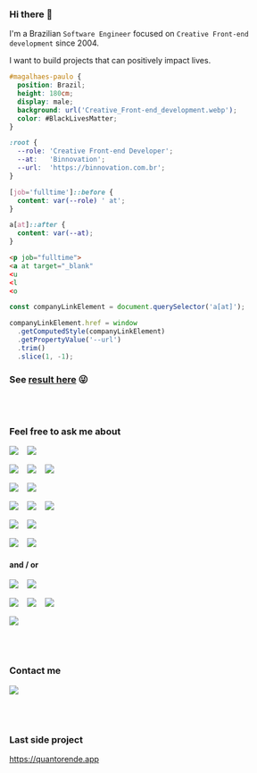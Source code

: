 ### Hi there :vulcan_salute:

I'm a Brazilian `Software Engineer` focused on `Creative Front-end development` since 2004.

I want to build projects that can positively impact lives.

```scss
#magalhaes-paulo {
  position: Brazil;
  height: 180cm;
  display: male;
  background: url('Creative_Front-end_development.webp');
  color: #BlackLivesMatter;
}

:root {
  --role: 'Creative Front-end Developer';
  --at:   'Binnovation';
  --url:  'https://binnovation.com.br';
}

[job='fulltime']::before {
  content: var(--role) ' at';
}

a[at]::after {
  content: var(--at);
}
```

```html
<p job="fulltime">
<a at target="_blank"
<u
<l
<o
```

```js
const companyLinkElement = document.querySelector('a[at]');

companyLinkElement.href = window
  .getComputedStyle(companyLinkElement)
  .getPropertyValue('--url')
  .trim()
  .slice(1, -1);
```

### See [result here](https://codepen.io/magalhaespaulo/pen/NWvdQPz) :stuck_out_tongue_winking_eye:

<br><br>

### Feel free to ask me about

![](https://img.shields.io/badge/Code-JavaScript-informational?style=for-the-badge&logo=javascript&logoColor=white&color=F7DF1E)
&nbsp;&nbsp;&nbsp;![](https://img.shields.io/badge/Code-TypeScript-informational?style=for-the-badge&logo=typescript&logoColor=white&color=3178C6)

![](https://img.shields.io/badge/Toolset_for_Animations-GreenSock-informational?style=for-the-badge&logo=greensock&logoColor=white&color=88CE02)
&nbsp;&nbsp;&nbsp;![](https://img.shields.io/badge/Motion_Library-Framer_Motion-informational?style=for-the-badge&logo=framer&logoColor=white&color=d2c)
&nbsp;&nbsp;&nbsp;![](https://img.shields.io/badge/3D_Library-Three.js-informational?style=for-the-badge&logo=threedotjs&logoColor=white&color=000000)

![](https://img.shields.io/badge/Utility--first_Framework-Tailwind_CSS-informational?style=for-the-badge&logo=tailwindcss&logoColor=white&color=06B6D4)
&nbsp;&nbsp;&nbsp;![](https://img.shields.io/badge/Vector_Graphics-SVG-informational?style=for-the-badge&logo=svg&logoColor=white&color=ff9d08)

![](https://img.shields.io/badge/Style-SASS-informational?style=for-the-badge&logo=sass&logoColor=white&color=CC6699)
&nbsp;&nbsp;&nbsp;![](https://img.shields.io/badge/Style-CSS-informational?style=for-the-badge&logo=css3&logoColor=white&color=1572B6)
&nbsp;&nbsp;&nbsp;![](https://img.shields.io/badge/Markup-HTML-informational?style=for-the-badge&logo=html5&logoColor=white&color=E34F26)

![](https://img.shields.io/badge/Framework-Next.js-informational?style=for-the-badge&logo=nextdotjs&logoColor=white&color=000000)
&nbsp;&nbsp;&nbsp;![](https://img.shields.io/badge/Library-React-informational?style=for-the-badge&logo=react&logoColor=white&color=06B6D4)

![](https://img.shields.io/badge/Framework-Angular-informational?style=for-the-badge&logo=angular&logoColor=white&color=E23237)
&nbsp;&nbsp;&nbsp;![](https://img.shields.io/badge/Framework-Ionic-informational?style=for-the-badge&logo=ionic&logoColor=white&color=3880FF)
#### and / or
![](https://img.shields.io/badge/UI_Design-Figma-informational?style=for-the-badge&logo=figma&logoColor=white&color=000000)
&nbsp;&nbsp;&nbsp;![](https://img.shields.io/badge/UI_Design-Sketch-informational?style=for-the-badge&logo=sketch&logoColor=white&color=ff9d08)

![](https://img.shields.io/badge/PHOTO-Photoshop-informational?style=for-the-badge&logo=adobephotoshop&logoColor=white&color=2da4f6)
&nbsp;&nbsp;&nbsp;![](https://img.shields.io/badge/Photo-Lightroom-informational?style=for-the-badge&logo=adobelightroom&logoColor=white&color=011d34)
&nbsp;&nbsp;&nbsp;![](https://img.shields.io/badge/Vector-Illustrator-informational?style=for-the-badge&logo=adobeillustrator&logoColor=white&color=FF9A00)

![](https://img.shields.io/badge/3D-Blender-informational?style=for-the-badge&logo=blender&logoColor=white&color=F5792A)

<br><br>

### Contact me

[![](https://img.shields.io/badge/Twitter-__magalhaespaulo-informational?style=for-the-badge&logo=twitter&logoColor=white&color=1DA1F2)](https://twitter.com/_magalhaespaulo)

<br><br>

### Last side project
https://quantorende.app
